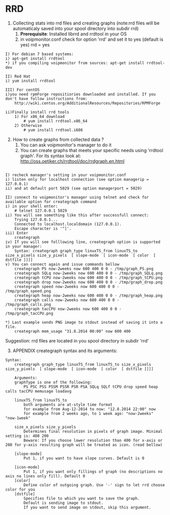 # RRD

1. Collecting stats into rrd files and creating graphs (note:rrd files will be automaticaly saved into your spool directory into subdir rrd)
	1. **Prerequisite**: Installed librrd and rrdtool in your OS
	2. in voipmonitor.conf check for option 'rrd' and set it to yes (default is yes) rrd = yes


```
I) For debian 7 based systems:
i) apt-get install rrdtool
*) if you compiling voipmonitor from sources: apt-get install rrdtool-dev 

II) Red Hat
i) yum install rrdtool

III) For centOS 
i)you need rpmForge repositiories downloaded and installed. If you don't have follow instructions from: 
	http://wiki.centos.org/AdditionalResources/Repositories/RPMForge

ii)Finally install rrd tools
	1) For x86_64 download
		# yum install rrdtool.x86_64
	2) Otherwise
		# yum install rrdtool.i686
```


2. How to create graphs from collected data ?
	1. You can ask voipmonitor's manager to do it
	2. You can create graphs that meets your specific needs using 'rrdtool graph'. For its syntax look at: http://oss.oetiker.ch/rrdtool/doc/rrdgraph.en.html

```

I) recheck manager's setting in your voipmonitor.conf
i) listen only for localhost connection (see option managerip = 127.0.0.1)
ii) and at default port 5029 (see option managerport = 5029)

II) connect to voipmonitor's manager using telnet and check for available option for creategraph command
i) in your shell enter:
	# telnet 127.0.0.1 5029
ii) You will see something like this after successfull connect:
	Trying 127.0.0.1...
	Connected to localhost.localdomain (127.0.0.1).
	Escape character is '^]'.
iii) Enter 
	creategraph
iv) If you will see folllowing line, creategraph option is supported in your manager:
	Syntax: creategraph graph_type linuxTS_from linuxTS_to size_x_pixels size_y_pixels  [ slope-mode  [ icon-mode  [ color  [ dstfile ]]]]
v) You can connect again and issue commands bellow 
	creategraph PS now-2weeks now 600 400 0 0 - /tmp/graph_PS.png
	creategraph SQLq now-2weeks now 600 400 0 0 - /tmp/graph_SQLq.png
	creategraph tCPU now-2weeks now 600 400 0 0 - /tmp/graph_tCPU.png
	creategraph drop now-2weeks now 600 400 0 0 - /tmp/graph_drop.png
	creategraph speed now-2weeks now 600 400 0 0 - /tmp/graph_speed.png
	creategraph heap now-2weeks now 600 400 0 0 - /tmp/graph_heap.png
	creategraph calls now-2weeks now 600 400 0 0 - /tmp/graph_calls.png
	creategraph tacCPU now-2weeks now 600 400 0 0 - /tmp/graph_tacCPU.png

*) Last example sends PNG image to stdout instead of saving it into a file.
	creategraph mem_usage "31.8.2014 00:00" now 600 400
```
Suggestion: rrd files are located in you spool directory in subdir 'rrd'


3. APPENDIX creategraph syntax and its arguments:

```
Syntax:
	creategraph graph_type linuxTS_from linuxTS_to size_x_pixels size_y_pixels  [ slope-mode  [ icon-mode  [ color  [ dstfile ]]]] 

	Arguments:
	graphType is one of the following:
		PS PSC PSS PSSM PSSR PSR PSA SQLq SQLf tCPU drop speed heap calls tacCPU memusage loadavg

	linuxTS_from linuxTS_to
		both arguments are at-style time format
		for example from Aug-12-2014 to now: "12.8.2014 22:00" now
		for example from 2 weeks ago, to 1 week ago: "now-2weeks" "now-1week"

	size_x_pixels size_y_pixels
		Determines final resolution in pixels of graph image. Minimal setting is: 400 200
		Beware: If you choose lower resolution than 400 for x-axis or 200 for y-axis resulting graph will be treated as icon. (read bellow)

	[slope-mode]
		Put 1, if you want to have slope curves. Default is 0

	[icon-mode]
		Put 1, if you want only fillings of graph (no descriptions no axis no lines only fill). Default 0
	[color]
		Define color of outgoing graph. Use '-' sign to let rrd choose color for you
	[dstfile]
		Specifies file to which you want to save the graph.
		Default is sending image to stdout.
		If you want to send image on stdout, skip this argument.
```

